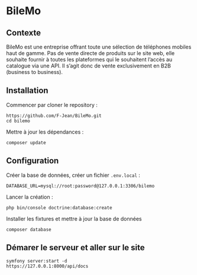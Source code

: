 # BileMo

## Contexte

BileMo est une entreprise offrant toute une sélection de téléphones mobiles haut de gamme.
Pas de vente directe de produits sur le site web, elle souhaite fournir à toutes les plateformes qui le souhaitent l’accès au catalogue via une API.
Il s’agit donc de vente exclusivement en B2B (business to business).

## Installation

Commencer par cloner le repository :

```
https://github.com/F-Jean/BileMo.git
cd bilemo
```

Mettre à jour les dépendances :

```
composer update
```

## Configuration

Créer la base de données, créer un fichier `.env.local` :

```
DATABASE_URL=mysql://root:password@127.0.0.1:3306/bilemo
```

Lancer la création :

```
php bin/console doctrine:database:create
```

Installer les fixtures et mettre à jour la base de données

```
composer database
```

## Démarer le serveur et aller sur le site

```
symfony server:start -d
https://127.0.0.1:8000/api/docs
```
